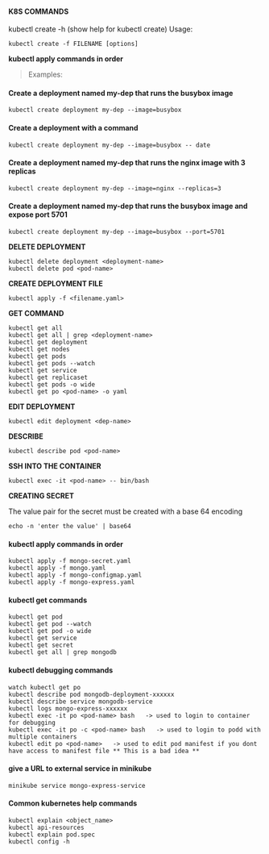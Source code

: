 #### K8S COMMANDS

kubectl create -h (show help for kubectl create)
Usage:

```
kubectl create -f FILENAME [options]
```

**kubectl apply commands in order**

> Examples:

#### Create a deployment named my-dep that runs the busybox image


```
kubectl create deployment my-dep --image=busybox
```

#### Create a deployment with a command
  
```
kubectl create deployment my-dep --image=busybox -- date
```

#### Create a deployment named my-dep that runs the nginx image with 3 replicas
  
```
kubectl create deployment my-dep --image=nginx --replicas=3
```

#### Create a deployment named my-dep that runs the busybox image and expose port 5701

```
kubectl create deployment my-dep --image=busybox --port=5701
```
  
**DELETE DEPLOYMENT**

```
kubectl delete deployment <deployment-name>
kubectl delete pod <pod-name>
```


**CREATE DEPLOYMENT FILE**

```
kubectl apply -f <filename.yaml>
```

  
**GET COMMAND**

```
kubectl get all
kubectl get all | grep <deployment-name>
kubectl get deployment
kubectl get nodes
kubectl get pods
kubectl get pods --watch
kubectl get service
kubectl get replicaset
kubectl get pods -o wide
kubectl get po <pod-name> -o yaml 
```


**EDIT DEPLOYMENT**

```
kubectl edit deployment <dep-name>
```


**DESCRIBE**

```
kubectl describe pod <pod-name>
```


**SSH INTO THE CONTAINER**

```
kubectl exec -it <pod-name> -- bin/bash
```


**CREATING SECRET**

The value pair for the secret must be created with a base 64 encoding

```
echo -n 'enter the value' | base64
```


#### kubectl apply commands in order
    
    kubectl apply -f mongo-secret.yaml
    kubectl apply -f mongo.yaml
    kubectl apply -f mongo-configmap.yaml 
    kubectl apply -f mongo-express.yaml

#### kubectl get commands

    kubectl get pod
    kubectl get pod --watch
    kubectl get pod -o wide
    kubectl get service
    kubectl get secret
    kubectl get all | grep mongodb

#### kubectl debugging commands

    watch kubectl get po
    kubectl describe pod mongodb-deployment-xxxxxx
    kubectl describe service mongodb-service
    kubectl logs mongo-express-xxxxxx
    kubectl exec -it po <pod-name> bash   -> used to login to container for debugging
    kubectl exec -it po -c <pod-name> bash   -> used to login to podd with multiple containers
    kubectl edit po <pod-name>   -> used to edit pod manifest if you dont have access to manifest file ** This is a bad idea **

#### give a URL to external service in minikube
```
minikube service mongo-express-service
```

#### Common kubernetes help commands
```
kubectl explain <object_name>
kubectl api-resources
kubectl explain pod.spec
kubectl config -h
```

